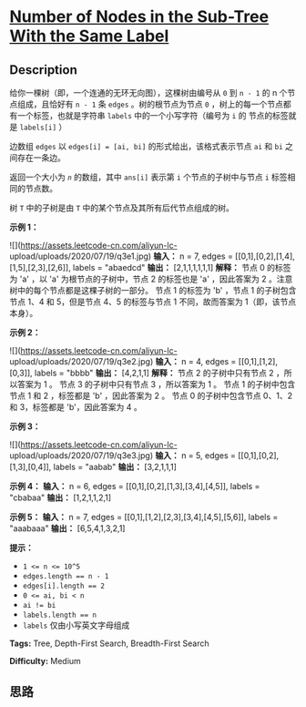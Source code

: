 # [Number of Nodes in the Sub-Tree With the Same Label][title]

## Description

给你一棵树（即，一个连通的无环无向图），这棵树由编号从 `0`  到 `n - 1` 的 n 个节点组成，且恰好有 `n - 1` 条 `edges`
。树的根节点为节点 `0` ，树上的每一个节点都有一个标签，也就是字符串 `labels` 中的一个小写字符（编号为 `i` 的 节点的标签就是
`labels[i]` ）

边数组 `edges` 以 `edges[i] = [ai, bi]` 的形式给出，该格式表示节点 `ai` 和 `bi` 之间存在一条边。

返回一个大小为 _`n`_ 的数组，其中 `ans[i]` 表示第 `i` 个节点的子树中与节点 `i` 标签相同的节点数。

树 `T` 中的子树是由 `T` 中的某个节点及其所有后代节点组成的树。



**示例 1：**

![](https://assets.leetcode-cn.com/aliyun-lc-
upload/uploads/2020/07/19/q3e1.jpg)
            **输入：** n = 7, edges = [[0,1],[0,2],[1,4],[1,5],[2,3],[2,6]], labels = "abaedcd"    **输出：** [2,1,1,1,1,1,1]    **解释：** 节点 0 的标签为 'a' ，以 'a' 为根节点的子树中，节点 2 的标签也是 'a' ，因此答案为 2 。注意树中的每个节点都是这棵子树的一部分。    节点 1 的标签为 'b' ，节点 1 的子树包含节点 1、4 和 5，但是节点 4、5 的标签与节点 1 不同，故而答案为 1（即，该节点本身）。    

**示例 2：**

![](https://assets.leetcode-cn.com/aliyun-lc-
upload/uploads/2020/07/19/q3e2.jpg)
            **输入：** n = 4, edges = [[0,1],[1,2],[0,3]], labels = "bbbb"    **输出：** [4,2,1,1]    **解释：** 节点 2 的子树中只有节点 2 ，所以答案为 1 。    节点 3 的子树中只有节点 3 ，所以答案为 1 。    节点 1 的子树中包含节点 1 和 2 ，标签都是 'b' ，因此答案为 2 。    节点 0 的子树中包含节点 0、1、2 和 3，标签都是 'b'，因此答案为 4 。    

**示例 3：**

![](https://assets.leetcode-cn.com/aliyun-lc-
upload/uploads/2020/07/19/q3e3.jpg)
            **输入：** n = 5, edges = [[0,1],[0,2],[1,3],[0,4]], labels = "aabab"    **输出：** [3,2,1,1,1]    

**示例 4：**
            **输入：** n = 6, edges = [[0,1],[0,2],[1,3],[3,4],[4,5]], labels = "cbabaa"    **输出：** [1,2,1,1,2,1]    

**示例 5：**
            **输入：** n = 7, edges = [[0,1],[1,2],[2,3],[3,4],[4,5],[5,6]], labels = "aaabaaa"    **输出：** [6,5,4,1,3,2,1]    



**提示：**

  * `1 <= n <= 10^5`
  * `edges.length == n - 1`
  * `edges[i].length == 2`
  * `0 <= ai, bi < n`
  * `ai != bi`
  * `labels.length == n`
  * `labels` 仅由小写英文字母组成


**Tags:** Tree, Depth-First Search, Breadth-First Search

**Difficulty:** Medium

## 思路

[title]: https://leetcode-cn.com/problems/number-of-nodes-in-the-sub-tree-with-the-same-label

